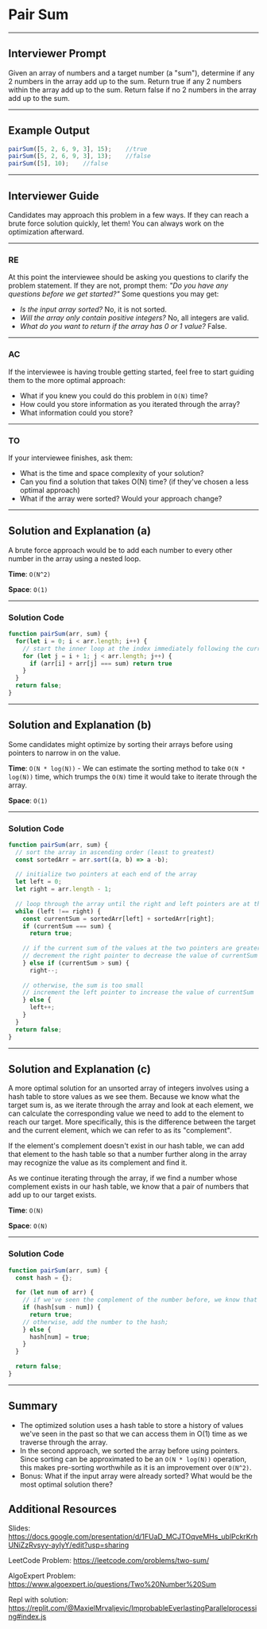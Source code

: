 # Pair Sum

---

## Interviewer Prompt

Given an array of numbers and a target number (a "sum"), determine if any 2 numbers in the array add up to the sum.
Return true if any 2 numbers within the array add up to the sum.
Return false if no 2 numbers in the array add up to the sum.

---

## Example Output

```javascript
pairSum([5, 2, 6, 9, 3], 15);    //true
pairSum([5, 2, 6, 9, 3], 13);    //false
pairSum([5], 10);    //false
```

---

## Interviewer Guide

Candidates may approach this problem in a few ways. If they can reach a brute force solution quickly, let them! You can always work on the optimization afterward.

---

### RE

At this point the interviewee should be asking you questions to clarify the problem statement. If they are not, prompt them: _"Do you have any questions before we get started?"_ Some questions you may get:
  - _Is the input array sorted?_ No, it is not sorted.
  - _Will the array only contain positive integers?_ No, all integers are valid.
  - _What do you want to return if the array has 0 or 1 value?_ False.

---

### AC

If the interviewee is having trouble getting started, feel free to start guiding them to the more optimal approach:
  - What if you knew you could do this problem in `O(N)` time?
  - How could you store information as you iterated through the array?
  - What information could you store?

---

### TO

If your interviewee finishes, ask them:
  - What is the time and space complexity of your solution?
  - Can you find a solution that takes O(N) time? (if they've chosen a less optimal approach)
  - What if the array were sorted? Would your approach change?

---

## Solution and Explanation (a)

A brute force approach would be to add each number to every other number in the array using a nested loop.

**Time**: `O(N^2)` 

**Space**: `O(1)`

---

### Solution Code

```javascript
function pairSum(arr, sum) {
  for(let i = 0; i < arr.length; i++) {
    // start the inner loop at the index immediately following the current outer loop index, since you'll have already seen the sums of the preceding combinations of values already
    for (let j = i + 1; j < arr.length; j++) {
      if (arr[i] + arr[j] === sum) return true
    }
  }
  return false;
}
```

---

## Solution and Explanation (b)

Some candidates might optimize by sorting their arrays before using pointers to narrow in on the value.

**Time**: `O(N * log(N))` - We can estimate the sorting method to take `O(N * log(N))` time, which trumps the `O(N)` time it would take to iterate through the array. 

**Space**: `O(1)`

---

### Solution Code

```javascript
function pairSum(arr, sum) {
  // sort the array in ascending order (least to greatest)
  const sortedArr = arr.sort((a, b) => a -b);
  
  // initialize two pointers at each end of the array
  let left = 0;
  let right = arr.length - 1;
  
  // loop through the array until the right and left pointers are at the same index
  while (left !== right) {
    const currentSum = sortedArr[left] + sortedArr[right];
    if (currentSum === sum) {
      return true;
      
    // if the current sum of the values at the two pointers are greater than the target, you know you're looking for a smaller sum
    // decrement the right pointer to decrease the value of currentSum
    } else if (currentSum > sum) {
      right--;
    
    // otherwise, the sum is too small
    // increment the left pointer to increase the value of currentSum
    } else {
      left++;
    }
  }
  return false;
}
```

---

## Solution and Explanation (c)

A more optimal solution for an unsorted array of integers involves using a hash table to store values as we see them. Because we know what the target sum is, as we iterate through the array and look at each element, we can calculate the corresponding value we need to add to the element to reach our target. More specifically, this is the difference between the target and the current element, which we can refer to as its "complement". 

If the element's complement doesn't exist in our hash table, we can add that element to the hash table so that a number further along in the array may recognize the value as its complement and find it.

As we continue iterating through the array, if we find a number whose complement exists in our hash table, we know that a pair of numbers that add up to our target exists.

**Time**: `O(N)`

**Space**: `O(N)`

---

### Solution Code

```javascript
function pairSum(arr, sum) {
  const hash = {};
  
  for (let num of arr) {
    // if we've seen the complement of the number before, we know that a pair exists
    if (hash[sum - num]) {
      return true;
    // otherwise, add the number to the hash;
    } else {
      hash[num] = true;
    }
  }
  
  return false;
}
```

---

## Summary

- The optimized solution uses a hash table to store a history of values we've seen in the past so that we can access them in O(1) time as we traverse through the array. 
- In the second approach, we sorted the array before using pointers. Since sorting can be approximated to be an `O(N * log(N))` operation, this makes pre-sorting worthwhile as it is an improvement over `O(N^2)`.
- Bonus: What if the input array were already sorted? What would be the most optimal solution there?

## Additional Resources
Slides: https://docs.google.com/presentation/d/1FUaD_MCJTOqveMHs_ublPckrKrhUNiZzRvsyy-ayIyY/edit?usp=sharing

LeetCode Problem: https://leetcode.com/problems/two-sum/

AlgoExpert Problem: https://www.algoexpert.io/questions/Two%20Number%20Sum

Repl with solution: https://replit.com/@MaxielMrvaljevic/ImprobableEverlastingParallelprocessing#index.js